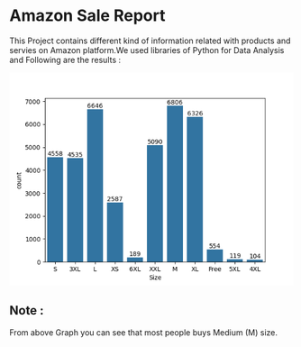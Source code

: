 
# Amazon Sale Report

This Project contains different kind of information related with products and servies on Amazon platform.We used libraries of Python for Data Analysis and Following are the results :

<img src="https://github.com/razzaq-99/Amazon-Sale-Analysis/blob/master/size.png">


## Note :

From above Graph you can see that most people buys Medium (M) size.

